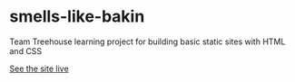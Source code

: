 smells-like-bakin
=================

Team Treehouse learning project for building basic static sites with HTML and CSS

[See the site live](http://shawnacscott.github.io/smells-like-bakin/)
